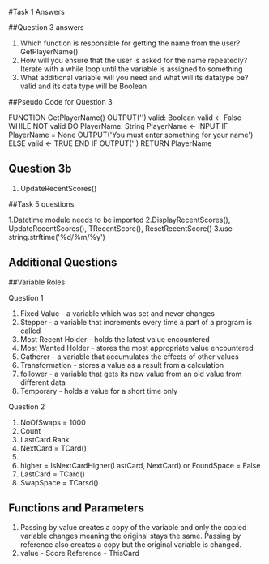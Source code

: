 ﻿#Task 1 Answers

##Question 3 answers

1. Which function is responsible for getting the name from the user?
	GetPlayerName() 
2. How will you ensure that the user is asked for the name repeatedly?
	Iterate with a while loop until the variable is assigned to something
3. What additional variable will you need and what will its datatype be?
	valid and its data type will be Boolean 

##Pseudo Code for Question 3

FUNCTION GetPlayerName()
	OUTPUT('') 
	valid: Boolean
	valid ← False
	WHILE NOT valid DO
		PlayerName: String
		PlayerName ← INPUT
		IF PlayerName = None
			OUTPUT('You must enter something for your name')
		ELSE
			valid ← TRUE
			END IF
	OUTPUT('')
	RETURN PlayerName

## Question 3b

1. UpdateRecentScores()

##Task 5 questions

1.Datetime module needs to be imported
2.DisplayRecentScores(), UpdateRecentScores(), TRecentScore(), ResetRecentScore()
3.use string.strftime('%d/%m/%y')

## Additional Questions

##Variable Roles

Question 1
1. Fixed Value - a variable which was set and never changes
2. Stepper - a variable that increments every time a part of a program is called
3. Most Recent Holder - holds the latest value encountered 
4. Most Wanted Holder - stores the most appropriate value encountered 
5. Gatherer - a variable that accumulates the effects of other values
6. Transformation - stores a value as a result from a calculation
7. follower - a variable that gets its new value from an old value from different data
8. Temporary - holds a value for a short time only 

Question 2
1. NoOfSwaps = 1000
2. Count
3. LastCard.Rank
4. NextCard = TCard()
5.
6. higher = IsNextCardHigher(LastCard, NextCard) or FoundSpace = False
7. LastCard = TCard() 
8. SwapSpace = TCarsd() 


## Functions and Parameters

1. Passing by value creates a copy of the variable and only the copied variable changes meaning the original stays the same. Passing by reference also creates a copy but the original variable is changed.
2. value - Score
	Reference - ThisCard

		